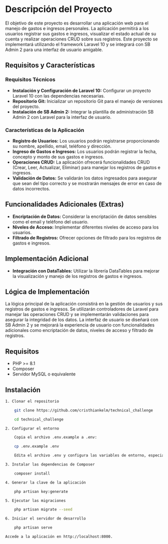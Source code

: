 # Descripción del Proyecto

El objetivo de este proyecto es desarrollar una aplicación web para el manejo de gastos e ingresos personales. La aplicación permitirá a los usuarios registrar sus gastos e ingresos, visualizar el estado actual de su cuenta y realizar operaciones CRUD sobre sus registros. Este proyecto se implementará utilizando el framework Laravel 10 y se integrará con SB Admin 2 para una interfaz de usuario amigable.

## Requisitos y Características

### Requisitos Técnicos

- **Instalación y Configuración de Laravel 10:** Configurar un proyecto Laravel 10 con las dependencias necesarias.
- **Repositorio Git:** Inicializar un repositorio Git para el manejo de versiones del proyecto.
- **Instalación de SB Admin 2:** Integrar la plantilla de administración SB Admin 2 con Laravel para la interfaz de usuario.

### Características de la Aplicación

- **Registro de Usuarios:** Los usuarios podrán registrarse proporcionando su nombre, apellido, email, teléfono y dirección.
- **Ingreso de Gastos e Ingresos:** Los usuarios podrán registrar la fecha, concepto y monto de sus gastos e ingresos.
- **Operaciones CRUD:** La aplicación ofrecerá funcionalidades CRUD (Crear, Leer, Actualizar, Eliminar) para manejar los registros de gastos e ingresos.
- **Validación de Datos:** Se validarán los datos ingresados para asegurar que sean del tipo correcto y se mostrarán mensajes de error en caso de datos incorrectos.

## Funcionalidades Adicionales (Extras)

- **Encriptación de Datos:** Considerar la encriptación de datos sensibles como el email y teléfono del usuario.
- **Niveles de Acceso:** Implementar diferentes niveles de acceso para los usuarios.
- **Filtrado de Registros:** Ofrecer opciones de filtrado para los registros de gastos e ingresos.

## Implementación Adicional

- **Integración con DataTables:** Utilizar la librería DataTables para mejorar la visualización y manejo de los registros de gastos e ingresos.

## Lógica de Implementación

La lógica principal de la aplicación consistirá en la gestión de usuarios y sus registros de gastos e ingresos. Se utilizarán controladores de Laravel para manejar las operaciones CRUD y se implementarán validaciones para asegurar la integridad de los datos. La interfaz de usuario se diseñará con SB Admin 2 y se mejorará la experiencia de usuario con funcionalidades adicionales como encriptación de datos, niveles de acceso y filtrado de registros.


## Requisitos

- PHP >= 8.1
- Composer
- Servidor MySQL o equivalente

## Instalación

```bash
1. Clonar el repositorio

    git clone https://github.com/cristhiankelm/technical_challenge

    cd technical_challenge

2. Configurar el entorno

    Copia el archivo .env.example a .env:

    cp .env.example .env

    Edita el archivo .env y configura las variables de entorno, especialmente las relacionadas con la conexión a la base de datos (DB_*).

3. Instalar las dependencias de Composer

    composer install

4. Generar la clave de la aplicación

    php artisan key:generate

5. Ejecutar las migraciones

    php artisan migrate --seed

6. Iniciar el servidor de desarrollo

    php artisan serve

Accede a la aplicación en http://localhost:8000.
